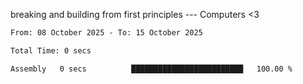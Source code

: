 breaking and building from first principles --- Computers <3

<!--START_SECTION:waka-->

```txt
From: 08 October 2025 - To: 15 October 2025

Total Time: 0 secs

Assembly   0 secs          █████████████████████████   100.00 %
```

<!--END_SECTION:waka-->
